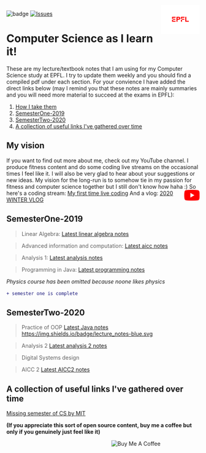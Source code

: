 <img src="extraFigures/epfl.png" align="right" width="100">

![badge](https://img.shields.io/badge/Coming_soon:_project_files_alongside_lecture_notes-red.svg)
[![Issues][current-shield]][current-url]


# Computer Science as I learn it!
These are my lecture/textbook notes that I am using for my Computer Science study at EPFL. I try to update them weekly and you should find a compiled pdf under each section. For your convience I have added the direct links below (may I remind you that these notes are mainly summaries and you will need more material to succeed at the exams in EPFL):

1. [How I take them](#inf)
2. [ SemesterOne-2019](#sm1)
3. [ SemesterTwo-2020](#sm2)
4. [ A collection of useful links I've gathered over time](#useful)


<a name="inf"></a>
## My vision
If you want to find out more about me, check out my YouTube channel. I produce fitness content and do some coding live streams on the occasional times I feel like it. I will also be very glad to hear about your suggestions or new ideas. My vision for the long-run is to somehow tie in my passion for fitness and computer science together but I still don't know how haha :) 
<img src="extraFigures/youtube.png" align="right" width="40">
So here's a coding stream:
[My first time live coding](https://www.youtube.com/watch?v=JcAwaJKBcWw)
And a vlog:
[2020 WINTER VLOG](https://www.youtube.com/watch?v=sX2bj2aMadM&t=80s)


<a name="sm1"></a>
## SemesterOne-2019
> Linear Algebra: [Latest linear algebra notes](https://github.com/alptheexplorer/epflLectureNotes/blob/master/epflLectureNotes/semesterOne/linearAlgebra/linearAlgebra.pdf)

> Advanced information and computation: [Latest aicc notes](https://github.com/alptheexplorer/epflLectureNotes/blob/master/epflLectureNotes/semesterOne/advancedComputation/aicc.pdf)

> Analysis 1:  [Latest analysis notes](https://github.com/alptheexplorer/epflLectureNotes/blob/master/epflLectureNotes/semesterOne/analysis/analysis.pdf)

> Programming in Java:  [Latest programming notes](https://github.com/alptheexplorer/epflLectureNotes/blob/master/epflLectureNotes/semesterOne/IntroductionToProgramming-Sam/ch1.md)

*Physics course has been omitted because noone likes physics*

```diff
+ semester one is complete
```


<a name="sm2"></a>
## SemesterTwo-2020

> Practice of OOP [Latest Java notes](https://github.com/alptheexplorer/epflLectureNotes/blob/master/epflLectureNotes/semesterTwo/POOP/POOP.md) https://img.shields.io/badge/lecture_notes-blue.svg

> Analysis 2 [Latest analysis 2 notes](https://github.com/alptheexplorer/epflLectureNotes/blob/master/epflLectureNotes/semesterTwo/analysisTwo/analysis2.pdf)

> Digital Systems design

> AICC 2 [Latest AICC2 notes](https://github.com/alptheexplorer/epflLectureNotes/blob/master/epflLectureNotes/semesterTwo/AICC%202/AICC2.pdf)


<a name="useful"></a>
## A collection of useful links I've gathered over time
[Missing semester of CS by MIT](https://missing.csail.mit.edu/)


**(If you appreciate this sort of open source content, buy me a coffee but only if you genuinely just feel like it)**

<a href="https://www.buymeacoffee.com/MGcsKPtYI" target="_blank"><img src="https://cdn.buymeacoffee.com/buttons/default-red.png" alt="Buy Me A Coffee" width="230" align="right" ></a>


[current-shield]: https://img.shields.io/badge/Current_Semester:Two-Green.svg
[current-url]: https://github.com/alptheexplorer/epflLectureNotes#sm2



